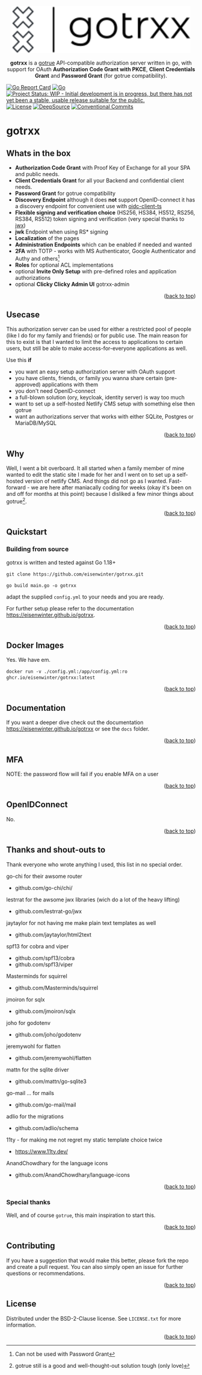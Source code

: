 <p align="center">
    <img alt="gotrxx" height="125" src="./docs/assets/logo.svg">
</p>
<a name="readme-top"></a>
<p align="center">
<strong>gotrxx</strong> is a <a href="https://github.com/netlify/gotrue">gotrue</a> API-compatible authorization server written in go, with support for OAuth <strong>Authorization Code Grant with PKCE</strong>, <strong>Client Credentials Grant</strong> and <strong>Password Grant</strong> (for gotrue compatibility).
</p>

[![Go Report Card](https://goreportcard.com/badge/github.com/eisenwinter/gotrxx)](https://goreportcard.com/report/github.com/eisenwinter/gotrxx) [![Go](https://github.com/eisenwinter/gotrxx/actions/workflows/go.yml/badge.svg)](https://github.com/eisenwinter/gotrxx/actions/workflows/go.yml) [![Project Status: WIP - Initial development is in progress, but there has not yet been a stable, usable release suitable for the public.](https://www.repostatus.org/badges/latest/wip.svg)](https://www.repostatus.org/#wip) [![License](https://img.shields.io/badge/License-BSD_2--Clause-orange.svg)](https://opensource.org/licenses/BSD-2-Clause) [![DeepSource](https://deepsource.io/gh/eisenwinter/gotrxx.svg/?label=active+issues&show_trend=true&token=me84C5VKS4He2vcgb2VzJF2M)](https://deepsource.io/gh/eisenwinter/gotrxx/?ref=repository-badge) [![Conventional Commits](https://img.shields.io/badge/Conventional%20Commits-1.0.0-%23FE5196?logo=conventionalcommits&logoColor=white)](https://conventionalcommits.org)


# gotrxx

## Whats in the box

- **Authorization Code Grant** with Proof Key of Exchange for all your SPA and public needs.
- **Client Credentials Grant** for all your Backend and confidential client needs.
- **Password Grant** for gotrue compatibility
- **Discovery Endpoint** although it does **not** support OpenID-connect it has a discovery endpoint for convenient use with [oidc-client-ts](https://github.com/authts/oidc-client-ts)
- **Flexible signing and verification choice**  (HS256, HS384, HS512, RS256, RS384, RS512) token signing and verification (very special thanks to [jwx](https://github.com/lestrrat-go/jwx))
- **jwk** Endpoint when using RS* signing
- **Localization** of the pages
- **Administration Endpoints** which can be enabled if needed and wanted
- **2FA** with TOTP - works with MS Authenticator, Google Authenticator and Authy and others[^1]
- **Roles** for optional ACL implementations
- optional **Invite Only Setup** with pre-defined roles and application authorizations
- optional **Clicky Clicky Admin UI** gotrxx-admin

[^1]: Can not be used with Password Grant

<p align="right">(<a href="#readme-top">back to top</a>)</p>

## Usecase

This authorization server can be used for either a restricted pool of people (like I do for my family and friends) or for public use. 
The main reason for this to exist is that I wanted to limit the access to applications to certain users, but still be able to make 
access-for-everyone applications as well.

Use this **if**
- you want an easy setup authorization server with OAuth support
- you have clients, friends, or family you wanna share certain (pre-approved) applications with them
- you don't need OpenID-connect
- a full-blown solution (ory, keycloak, identity server) is way too much
- want to set up a self-hosted Netlify CMS setup with something else then gotrue
- want an authorizations server that works with either SQLite, Postgres or MariaDB/MySQL

<p align="right">(<a href="#readme-top">back to top</a>)</p>

## Why

Well, I went a bit overboard. It all started when a family member of mine wanted to edit the static site I made for her and I went on to set up a self-hosted
version of netlify CMS. And things did not go as I wanted. Fast-forward - we are here after maniacally coding for weeks (okay it's been on and off for months at this point) because I disliked a few minor things about gotrue[^2].

[^2]: gotrue still is a good and well-thought-out solution tough (only love)

<p align="right">(<a href="#readme-top">back to top</a>)</p>

## Quickstart

### Building from source

gotrxx is written and tested against Go 1.18+

```
git clone https://github.com/eisenwinter/gotrxx.git
```

```
go build main.go -o gotrxx
```

adapt the supplied `config.yml` to your needs and you are ready.

For further setup please refer to the documentation https://eisenwinter.github.io/gotrxx.

<p align="right">(<a href="#readme-top">back to top</a>)</p>

## Docker Images

Yes. We have em.

```
docker run -v ./config.yml:/app/config.yml:ro ghcr.io/eisenwinter/gotrxx:latest
```

<p align="right">(<a href="#readme-top">back to top</a>)</p>

## Documentation 

If you want a deeper dive check out the documentation https://eisenwinter.github.io/gotrxx or see the `docs` folder. 
<p align="right">(<a href="#readme-top">back to top</a>)</p>

## MFA

NOTE: the password flow will fail if you enable MFA on a user

<p align="right">(<a href="#readme-top">back to top</a>)</p>

## OpenIDConnect

No. 

<p align="right">(<a href="#readme-top">back to top</a>)</p>

## Thanks and shout-outs to 

Thank everyone who wrote anything I used, this list in no special order.

go-chi for their awsome router
- github.com/go-chi/chi/

lestrrat for the awsome jwx libraries (wich do a lot of the heavy lifting)
- github.com/lestrrat-go/jwx

jaytaylor for not having me make plain text templates as well
- github.com/jaytaylor/html2text 

spf13 for cobra and viper
- github.com/spf13/cobra 
- github.com/spf13/viper

Masterminds for squirrel
- github.com/Masterminds/squirrel

jmoiron for sqlx
- github.com/jmoiron/sqlx 

joho for godotenv
- github.com/joho/godotenv 

jeremywohl for flatten 
- github.com/jeremywohl/flatten

mattn for the sqlite driver
- github.com/mattn/go-sqlite3

go-mail ... for mails
- github.com/go-mail/mail

adlio for the migrations
- github.com/adlio/schema

11ty - for making me not regret my static template choice twice
- https://www.11ty.dev/

AnandChowdhary for the language icons
- github.com/AnandChowdhary/language-icons

<p align="right">(<a href="#readme-top">back to top</a>)</p>

### Special thanks

Well, and of course ``gotrue``, this main inspiration to start this.

<p align="right">(<a href="#readme-top">back to top</a>)</p>

## Contributing

If you have a suggestion that would make this better, please fork the repo and create a pull request. You can also simply open an issue for further questions or recommendations.

<p align="right">(<a href="#readme-top">back to top</a>)</p>


## License

Distributed under the BSD-2-Clause license. See `LICENSE.txt` for more information.

<p align="right">(<a href="#readme-top">back to top</a>)</p>